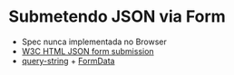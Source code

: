 # Submetendo JSON via Form

- Spec nunca implementada no Browser
- [W3C HTML JSON form submission](https://www.w3.org/TR/html-json-forms/)
- [query-string](https://www.rfc-editor.org/rfc/rfc3986) + [FormData](https://developer.mozilla.org/en-US/docs/Web/API/FormData/FormData)